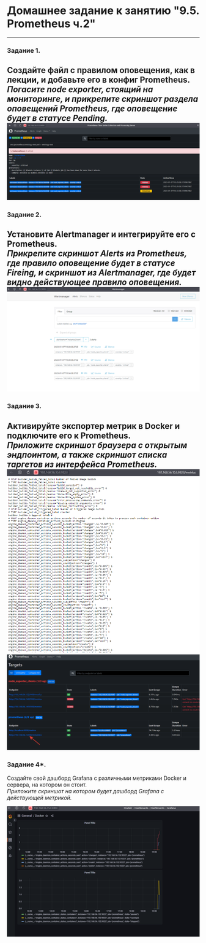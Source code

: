 # Домашнее задание к занятию "9.5. Prometheus ч.2"
---

### Задание 1. 
Создайте файл с правилом оповещения, как в лекции, и добавьте его в конфиг Prometheus.  
*Погасите node exporter, стоящий на мониторинге, и прикрепите скриншот раздела оповещений Prometheus, где оповещение будет в статусе Pending.*
![img.png](img.png)
---
### Задание 2. 
Установите Alertmanager и интегрируйте его с Prometheus.  
*Прикрепите скриншот Alerts из Prometheus, где правило оповещение будет в статусе Fireing, и скриншот из Alertmanager, где будет видно действующее правило оповещения.*
![img_1.png](img_1.png)
---
### Задание 3. 
Активируйте экспортер метрик в Docker и подключите его к Prometheus.  
*Приложите скриншот браузера с открытым эндпоинтом, а также скриншот списка таргетов из интерфейса Prometheus.*
![img_3.png](img_3.png)
![img_2.png](img_2.png)
---
### Задание 4*. 
Создайте свой дашборд Grafana с различными метриками Docker и сервера, на котором он стоит.  
*Приложите скриншот на котором будет дашборд Grafana с действующей метрикой.*

![img_4.png](img_4.png)